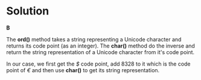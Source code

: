 # Solution

**B**

The **ord()** method takes a string representing a Unicode character and returns its code point (as an integer). The **char()** method
do the inverse and return the string representation of a Unicode character from it's code point.

In our case, we first get the *$* code point, add 8328 to it which is the code point of *€* and then use **char()** to get its string
representation.
